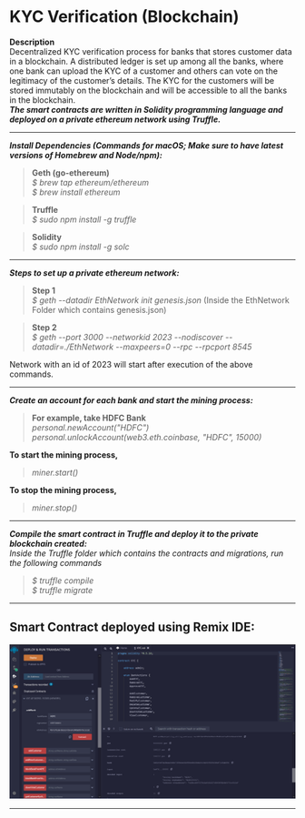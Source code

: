 # KYC Verification (Blockchain)
**Description** \
Decentralized KYC verification process for banks that stores customer data in a blockchain. A distributed ledger is set up among all the banks, where one bank can upload the KYC of a customer and others can vote on the legitimacy of the customer’s details. The KYC for the customers will be stored immutably on the blockchain and will be accessible to all the banks in the blockchain. \
***The smart contracts are written in Solidity programming language and deployed on a private ethereum network using Truffle.*** 

-----
***Install Dependencies (Commands for macOS; Make sure to have latest versions of Homebrew and Node/npm):*** 

>**Geth (go-ethereum)** \
*$ brew tap ethereum/ethereum* \
*$ brew install ethereum*

>**Truffle** \
*$ sudo npm install -g truffle*

>**Solidity** \
*$ sudo npm install -g solc*

-----
***Steps to set up a private ethereum network:***
>**Step 1**   \
*$ geth --datadir EthNetwork init genesis.json* (Inside the EthNetwork Folder which contains genesis.json) 

>**Step 2**   \
*$ geth --port 3000 --networkid 2023 --nodiscover --datadir=./EthNetwork --maxpeers=0  --rpc --rpcport 8545*

Network with an id of 2023 will start after execution of the above commands.

-----
***Create an account for each bank and start the mining process:***
>**For example, take HDFC Bank** \
*personal.newAccount("HDFC")* \
*personal.unlockAccount(web3.eth.coinbase, "HDFC", 15000)*

**To start the mining process,**
> *miner.start()*

**To stop the mining process,** 
> *miner.stop()*
-----
***Compile the smart contract in Truffle and deploy it to the private blockchain created:*** \
*Inside the Truffle folder which contains the contracts and migrations, run the following commands* 
>*$ truffle compile* \
*$ truffle migrate*
-----
## Smart Contract deployed using Remix IDE: 

![***Screenshots***](remixss.png)

-----
